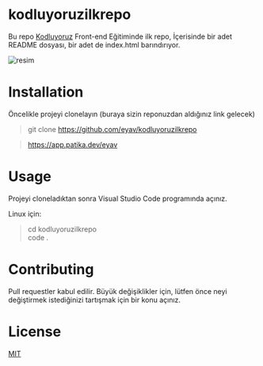 # kodluyoruzilkrepo
Bu repo [Kodluyoruz](www.kodluyoruz.org) Front-end Eğitiminde ilk repo, İçerisinde bir adet README dosyası, bir adet de index.html barındırıyor.

![resim](https://user-images.githubusercontent.com/80373319/180581262-ab7e9339-81cc-4c2d-aca6-95c1ef280730.png)
# Installation
Öncelikle projeyi clonelayın (buraya sizin reponuzdan aldığınız link gelecek)
> git clone https://github.com/eyav/kodluyoruzilkrepo

> https://app.patika.dev/eyav
# Usage
Projeyi cloneladıktan sonra Visual Studio Code programında açınız.

Linux için:
> cd kodluyoruzilkrepo  
code .
# Contributing
Pull requestler kabul edilir. Büyük değişiklikler için, lütfen önce neyi değiştirmek istediğinizi tartışmak için bir konu açınız.
# License
[MIT](https://choosealicense.com/licenses/mit/)

